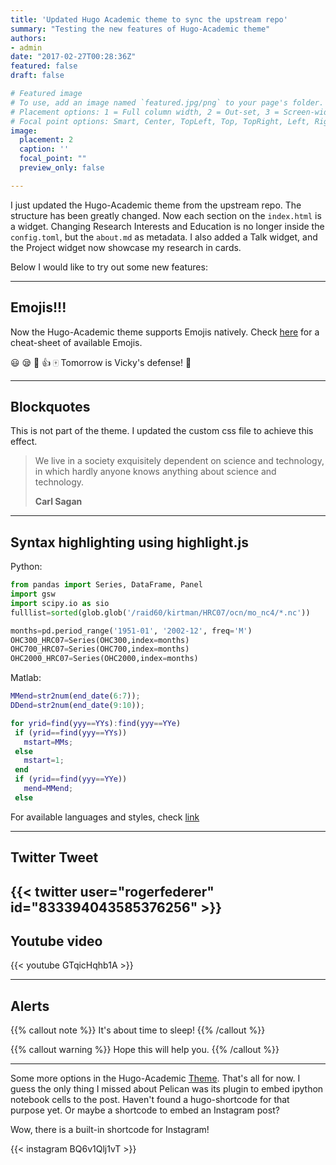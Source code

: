 ```yaml
---
title: 'Updated Hugo Academic theme to sync the upstream repo'
summary: "Testing the new features of Hugo-Academic theme"
authors:
- admin
date: "2017-02-27T00:28:36Z"
featured: false
draft: false

# Featured image
# To use, add an image named `featured.jpg/png` to your page's folder.
# Placement options: 1 = Full column width, 2 = Out-set, 3 = Screen-width
# Focal point options: Smart, Center, TopLeft, Top, TopRight, Left, Right, BottomLeft, Bottom, BottomRight
image:
  placement: 2
  caption: ''
  focal_point: ""
  preview_only: false

---
```


I just updated the Hugo-Academic theme from the upstream repo. The structure has been greatly changed. Now each section on the `index.html` is a widget. Changing Research Interests and Education is no longer inside the `config.toml`, but the `about.md` as metadata. I also added a Talk widget, and the Project widget now showcase my research in cards. 

Below I would like to try out some new features:

-------

## Emojis!!!
Now the Hugo-Academic theme supports Emojis natively. Check [here](http://www.webpagefx.com/tools/emoji-cheat-sheet/) for a cheat-sheet of available Emojis. 

:smiley:
:sleepy: 
:tennis: 
:thumbsup:
:mahjong:
Tomorrow is Vicky's defense! :date:

-------
## Blockquotes
This is not part of the theme. I updated the custom css file to achieve this effect. 

>We live in a society exquisitely dependent on science and technology, in which hardly anyone knows anything about science and technology. 
>
>**Carl Sagan**

-------
## Syntax highlighting using highlight.js
Python:

```python
from pandas import Series, DataFrame, Panel
import gsw
import scipy.io as sio
fulllist=sorted(glob.glob('/raid60/kirtman/HRC07/ocn/mo_nc4/*.nc'))

months=pd.period_range('1951-01', '2002-12', freq='M') 
OHC300_HRC07=Series(OHC300,index=months)
OHC700_HRC07=Series(OHC700,index=months)
OHC2000_HRC07=Series(OHC2000,index=months)
```

Matlab:

```matlab
MMend=str2num(end_date(6:7)); 
DDend=str2num(end_date(9:10));

for yrid=find(yyy==YYs):find(yyy==YYe)
 if (yrid==find(yyy==YYs))
   mstart=MMs;
 else
   mstart=1;
 end
 if (yrid==find(yyy==YYe))
   mend=MMend;
 else
```

For available languages and styles, check [link](https://highlightjs.org/static/demo/)

------
## Twitter Tweet
{{< twitter user="rogerfederer" id="833394043585376256" >}}
------
## Youtube video
{{< youtube GTqicHqhb1A >}}

------
## Alerts
{{% callout note %}}
It's about time to sleep!
{{% /callout %}}

{{% callout warning %}}
Hope this will help you.
{{% /callout %}}

-----
Some more options in the Hugo-Academic [Theme](https://gcushen.github.io/hugo-academic-demo/post/managing-content/). That's all for now. I guess the only thing I missed about Pelican was its plugin to embed ipython notebook cells to the post. Haven't found a hugo-shortcode for that purpose yet. Or maybe a shortcode to embed an Instagram post?

Wow, there is a built-in shortcode for Instagram!

{{< instagram BQ6v1Qlj1vT >}}
